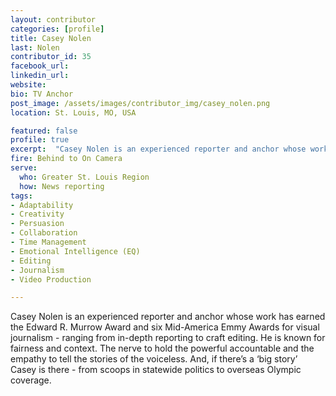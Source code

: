 ```yaml
---
layout: contributor
categories: [profile]
title: Casey Nolen
last: Nolen
contributor_id: 35
facebook_url: 
linkedin_url: 
website: 
bio: TV Anchor
post_image: /assets/images/contributor_img/casey_nolen.png
location: St. Louis, MO, USA

featured: false
profile: true
excerpt:  "Casey Nolen is an experienced reporter and anchor whose work has earned the Edward R. Murrow Award."
fire: Behind to On Camera
serve:
  who: Greater St. Louis Region
  how: News reporting
tags:
- Adaptability
- Creativity
- Persuasion
- Collaboration
- Time Management
- Emotional Intelligence (EQ)
- Editing
- Journalism
- Video Production

---
```

Casey Nolen is an experienced reporter and anchor whose work has earned the Edward R. Murrow Award and six Mid-America Emmy Awards for visual journalism - ranging from in-depth reporting to craft editing. He is known for fairness and context. The nerve to hold the powerful accountable and the empathy to tell the stories of the voiceless. And, if there’s a ‘big story’ Casey is there - from scoops in statewide politics to overseas Olympic coverage.